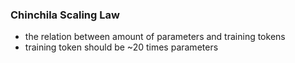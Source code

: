 ### Chinchila Scaling Law
- the relation between amount of parameters and training tokens
- training token should be ~20 times parameters